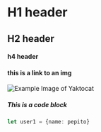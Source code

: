 # H1 header
## H2 header
#### h4 header

#### this is a link to an img
![Example Image of Yaktocat](https://octodex.github.com/images/yaktocat.png)


##### This is a code block
```typescript
let user1 = {name: pepito}
```
